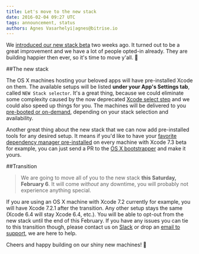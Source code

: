 ```yaml
---
title: Let's move to the new stack
date: 2016-02-04 09:27 UTC
tags: announcement, status
authors: Agnes Vasarhelyi|agnes@bitrise.io
---
```


We [introduced our new stack beta](http://blog.bitrise.io/2016/01/20/here-comes-the-new-stack.html) two weeks ago. It turned out to be a great improvement and we have a lot of people opted-in already. They are building happier then ever, so it's time to move y'all. 🚚

##The new stack

The OS X machines hosting your beloved apps will have pre-installed Xcode on them. The available setups will be listed **under your App's Settings tab**, called `NEW Stack selector`. It's a great thing, because we could eliminate some complexity caused by the now deprecated [Xcode select step](https://github.com/bitrise-io/steps-select-xcode-version) and we could also speed up things for you. The machines will be delivered to you [pre-booted or on-demand](http://devcenter.bitrise.io/v1.0/docs/available-stacks#section-stack-prepare-types), depending on your stack selection and availability.

Another great thing about the new stack that we can now add pre-installed tools for any desired setup. It means if you'd like to have your [favorite dependency manager pre-installed](https://github.com/bitrise-io/bitrise.io/blob/master/system_reports/osx-xcode-7.3-beta.log#L34) on every machine with Xcode 7.3 beta for example, you can just send a PR to the [OS X bootstrapper](https://github.com/bitrise-io/osx-box-bootstrap#request-a-tool-to-be-pre-installed) and make it yours.

##Transition

>We are going to move all of you to the new stack **this Saturday, February 6**. It will come *without* any downtime, you will probably not experience anything special.

If you are using an OS X machine with Xcode 7.2 currently for example, you will have Xcode 7.2.1 after the transition. Any other setup stays the same (Xcode 6.4 will stay Xcode 6.4, etc.). You will be able to opt-out from the new stack until the end of this February. If you have any issues you can tie to this transition though, please contact us on [Slack](http://chat.bitrise.io/) or drop an [email to support](https://www.bitrise.io/contact), we are here to help.

Cheers and happy building on our shiny new machines! 🍷
